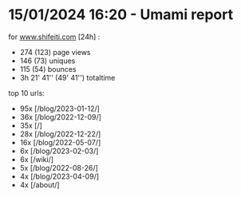 # 15/01/2024 16:20 - Umami report
for www.shifeiti.com [24h] :

 - 274 (123) page views
 - 146 (73) uniques
 - 115 (54) bounces
 - 3h 21' 41'' (49' 41'') totaltime


top 10 urls:
 - 95x [/blog/2023-01-12/]
 - 36x [/blog/2022-12-09/]
 - 35x [/]
 - 28x [/blog/2022-12-22/]
 - 16x [/blog/2022-05-07/]
 - 6x [/blog/2023-02-03/]
 - 6x [/wiki/]
 - 5x [/blog/2022-08-26/]
 - 4x [/blog/2023-04-09/]
 - 4x [/about/]


